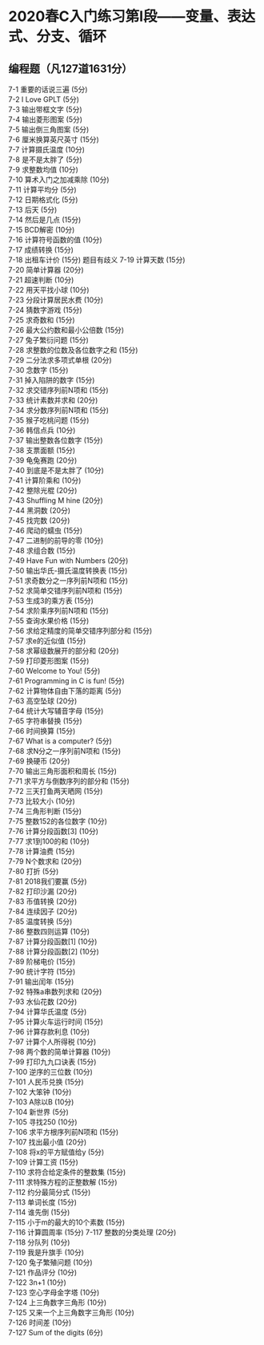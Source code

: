 # 2020春C入门练习第I段——变量、表达式、分支、循环

## 编程题（凡127道1631分）
7-1 重要的话说三遍 (5分)   
7-2 I Love GPLT (5分)   
7-3 输出带框文字 (5分)   
7-4 输出菱形图案 (5分)   
7-5 输出倒三角图案 (5分)   
7-6 厘米换算英尺英寸 (15分)   
7-7 计算摄氏温度 (10分)   
7-8 是不是太胖了 (5分)   
7-9 求整数均值 (10分)   
7-10 算术入门之加减乘除 (10分)   
7-11 计算平均分 (5分)   
7-12 日期格式化 (5分)   
7-13 后天 (5分)   
7-14 然后是几点 (15分)   
7-15 BCD解密 (10分)   
7-16 计算符号函数的值 (10分)   
7-17 成绩转换 (15分)   
7-18 出租车计价 (15分)    题目有歧义
7-19 计算天数 (15分)   
7-20 简单计算器 (20分)   
7-21 超速判断 (10分)   
7-22 用天平找小球 (10分)   
7-23 分段计算居民水费 (10分)   
7-24 猜数字游戏 (15分)   
7-25 求奇数和 (15分)   
7-26 最大公约数和最小公倍数 (15分)   
7-27 兔子繁衍问题 (15分)   
7-28 求整数的位数及各位数字之和 (15分)   
7-29 二分法求多项式单根 (20分)   
7-30 念数字 (15分)   
7-31 掉入陷阱的数字 (15分)   
7-32 求交错序列前N项和 (15分)   
7-33 统计素数并求和 (20分)   
7-34 求分数序列前N项和 (15分)    
7-35 猴子吃桃问题 (15分)   
7-36 韩信点兵 (10分)   
7-37 输出整数各位数字 (15分)   
7-38 支票面额 (15分)   
7-39 龟兔赛跑 (20分)   
7-40 到底是不是太胖了 (10分)   
7-41 计算阶乘和 (10分)   
7-42 整除光棍 (20分)   
7-43 Shuffling M  hine (20分)   
7-44 黑洞数 (20分)   
7-45 找完数 (20分)   
7-46 爬动的蠕虫 (15分)   
7-47 二进制的前导的零 (10分)   
7-48 求组合数 (15分)   
7-49 Have Fun with Numbers (20分)   
7-50 输出华氏-摄氏温度转换表 (15分)   
7-51 求奇数分之一序列前N项和 (15分)   
7-52 求简单交错序列前N项和 (15分)   
7-53 生成3的乘方表 (15分)   
7-54 求阶乘序列前N项和 (15分)   
7-55 查询水果价格 (15分)   
7-56 求给定精度的简单交错序列部分和 (15分)   
7-57 求e的近似值 (15分)   
7-58 求幂级数展开的部分和 (20分)   
7-59 打印菱形图案 (15分)   
7-60 Welcome to You! (5分)   
7-61 Programming in C is fun! (5分)   
7-62 计算物体自由下落的距离 (5分)   
7-63 高空坠球 (20分)   
7-64 统计大写辅音字母 (15分)   
7-65 字符串替换 (15分)   
7-66 时间换算 (15分)   
7-67 What is a computer? (5分)   
7-68 求N分之一序列前N项和 (15分)   
7-69 换硬币 (20分)   
7-70 输出三角形面积和周长 (15分)   
7-71 求平方与倒数序列的部分和 (15分)   
7-72 三天打鱼两天晒网 (15分)   
7-73 比较大小 (10分)   
7-74 三角形判断 (15分)   
7-75 整数152的各位数字 (10分)   
7-76 计算分段函数[3] (10分)   
7-77 求1到100的和 (10分)   
7-78 计算油费 (15分)   
7-79 N个数求和 (20分)   
7-80 打折 (5分)   
7-81 2018我们要赢 (5分)   
7-82 打印沙漏 (20分)   
7-83 币值转换 (20分)   
7-84 连续因子 (20分)   
7-85 温度转换 (5分)   
7-86 整数四则运算 (10分)   
7-87 计算分段函数[1] (10分)   
7-88 计算分段函数[2] (10分)   
7-89 阶梯电价 (15分)   
7-90 统计字符 (15分)   
7-91 输出闰年 (15分)   
7-92 特殊a串数列求和 (20分)   
7-93 水仙花数 (20分)   
7-94 计算华氏温度 (5分)   
7-95 计算火车运行时间 (15分)   
7-96 计算存款利息 (10分)   
7-97 计算个人所得税 (10分)   
7-98 两个数的简单计算器 (10分)   
7-99 打印九九口诀表 (15分)   
7-100 逆序的三位数 (10分)   
7-101 人民币兑换 (15分)   
7-102 大笨钟 (10分)   
7-103 A除以B (10分)   
7-104 新世界 (5分)   
7-105 寻找250 (10分)   
7-106 求平方根序列前N项和 (15分)   
7-107 找出最小值 (20分)   
7-108 将x的平方赋值给y (5分)   
7-109 计算工资 (15分)   
7-110 求符合给定条件的整数集 (15分)   
7-111 求特殊方程的正整数解 (15分)   
7-112 约分最简分式 (15分)   
7-113 单词长度 (15分)   
7-114 谁先倒 (15分)    
7-115 小于m的最大的10个素数 (15分)   
7-116 计算圆周率 (15分)
7-117 整数的分类处理 (20分)   
7-118 分队列 (10分)   
7-119 我是升旗手 (10分)   
7-120 兔子繁殖问题 (10分)   
7-121 作品评分 (10分)   
7-122 3n+1 (10分)   
7-123 空心字母金字塔 (10分)   
7-124 上三角数字三角形 (10分)   
7-125 又来一个上三角数字三角形 (10分)   
7-126 时间差 (10分)   
7-127 Sum of the digits (6分)   
